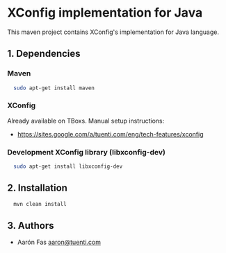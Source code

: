 # XConfig implementation for Java
This maven project contains XConfig's implementation for Java language.

## 1. Dependencies
### Maven
```bash
  sudo apt-get install maven
```
### XConfig
Already available on TBoxs.
Manual setup instructions:
  - https://sites.google.com/a/tuenti.com/eng/tech-features/xconfig
### Development XConfig library (libxconfig-dev)
```bash
  sudo apt-get install libxconfig-dev
```

## 2. Installation
```bash
  mvn clean install
```

## 3. Authors
  * Aarón Fas <aaron@tuenti.com>

